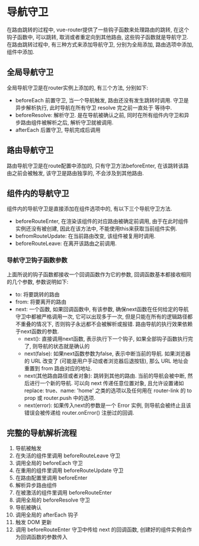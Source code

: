 # 导航守卫

在路由跳转的过程中, vue-router提供了一些钩子函数来处理路由的跳转, 在这个钩子函数中, 可以跳转, 取消或者重定向到其他路由, 这些钩子函数就是导航守卫. 在路由跳转过程中, 有三种方式来添加导航守卫, 分别为全局添加, 路由选项中添加, 组件中添加. 

## 全局导航守卫 

全局导航守卫是在router实例上添加的, 有三个方法, 分别如下: 

* beforeEach 前置守卫, 当一个导航触发, 路由还没有发生跳转时调用. 守卫是异步解析执行, 此时导航在所有守卫 resolve 完之前一直处于 等待中. 
* beforeResolve: 解析守卫. 是在导航被确认之前, 同时在所有组件内守卫和异步路由组件被解析之后, 解析守卫就被调用. 
* afterEach 后置守卫, 导航完成后调用

## 路由导航守卫

路由导航守卫是在route配置中添加的, 只有守卫方法beforeEnter, 在该跳转该路由之前会被触发, 该守卫是路由独享的, 不会涉及到其他路由. 

## 组件内的导航守卫 

组件内的导航守卫是直接添加在组件选项中的,  有以下三个导航守卫方法. 

* beforeRouteEnter, 在渲染该组件的对应路由被确定前调用, 由于在此时组件实例还没有被创建, 因此在该方法中, 不能使用this来获取当前组件实例. 
* befromRouteUpdate: 在当前路由改变, 该组件被复用时调用. 
* beforeRouteLeave: 在离开该路由之前调用. 

### 导航守卫钩子函数参数

上面所说的钩子函数都接收一个回调函数作为它的参数, 回调函数基本都接收相同的几个参数, 参数说明如下: 

* to: 将要跳转的路由
* from: 将要离开的路由
* next: 一个函数, 如果回调函数中, 有该参数, 确保next函数在任何给定的导航守卫中都被严格调用一次, 它可以出现多于一次, 但是只能在所有的逻辑路径都不重叠的情况下, 否则钩子永远都不会被解析或报错. 路由导航的执行效果依赖于next函数的参数. 
  * next(): 直接调用next函数, 表示执行下一个钩子, 如果全部钩子函数执行完了, 则导航的状态就是确认的
  * next(false): 如果next函数参数为false, 表示中断当前的导航. 如果浏览器的 URL 改变了 (可能是用户手动或者浏览器后退按钮), 那么 URL 地址会重置到 from 路由对应的地址. 
  * next(其他路由路径或者对象): 跳转到其他的路由. 当前的导航会被中断, 然后进行一个新的导航. 可以向 next 传递任意位置对象, 且允许设置诸如 replace: true、name: 'home' 之类的选项以及任何用在 router-link 的 to prop 或 router.push 中的选项. 
  * next(error): 如果传入next的参数是一个 Error 实例, 则导航会被终止且该错误会被传递给 router.onError() 注册过的回调. 

## 完整的导航解析流程

1. 导航被触发
2. 在失活的组件里调用 beforeRouteLeave 守卫
3. 调用全局的 beforeEach 守卫
4. 在重用的组件里调用 beforeRouteUpdate 守卫
5. 在路由配置里调用 beforeEnter
6. 解析异步路由组件
7. 在被激活的组件里调用 beforeRouteEnter
8. 调用全局的 beforeResolve 守卫 
9. 导航被确认
10. 调用全局的 afterEach 钩子
11. 触发 DOM 更新
12. 调用 beforeRouteEnter 守卫中传给 next 的回调函数, 创建好的组件实例会作为回调函数的参数传入